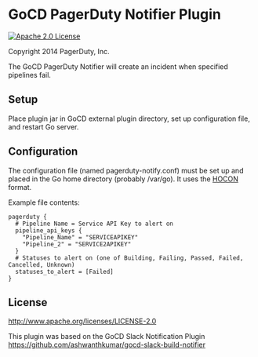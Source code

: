 # GoCD PagerDuty Notifier Plugin #

[![Apache 2.0 License](https://img.shields.io/badge/license-Apache%202.0-brightgreen.svg)](https://tldrlegal.com/license/apache-license-2.0-(apache-2.0))

Copyright 2014 PagerDuty, Inc.

The GoCD PagerDuty Notifier will create an incident when specified pipelines fail.  

## Setup ##

Place plugin jar in GoCD external plugin directory, set up configuration file, and restart Go server. 

## Configuration ##

The configuration file (named pagerduty-notify.conf) must be set up and placed in the Go home directory (probably /var/go).
It uses the [HOCON](https://github.com/typesafehub/config/blob/master/HOCON.md) format.

Example file contents:

    pagerduty {
      # Pipeline Name = Service API Key to alert on
      pipeline_api_keys {
        "Pipeline_Name" = "SERVICEAPIKEY"
        "Pipeline_2" = "SERVICE2APIKEY"
      }
      # Statuses to alert on (one of Building, Failing, Passed, Failed, Cancelled, Unknown)
      statuses_to_alert = [Failed]
    }

## License ##

http://www.apache.org/licenses/LICENSE-2.0

This plugin was based on the GoCD Slack Notification Plugin
https://github.com/ashwanthkumar/gocd-slack-build-notifier